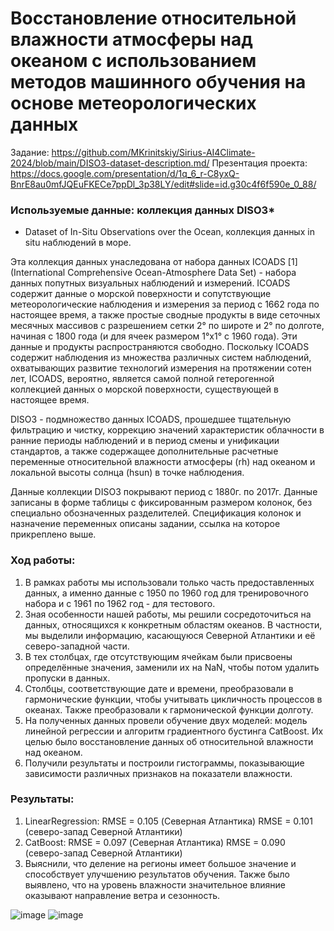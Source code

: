 # Восстановление относительной влажности атмосферы над океаном с использованием методов машинного обучения на основе метеорологических данных

Задание: https://github.com/MKrinitskiy/Sirius-AI4Climate-2024/blob/main/DISO3-dataset-description.md/
Презентация проекта: https://docs.google.com/presentation/d/1q_6_r-C8yxQ-BnrE8au0mfJQEuFKECe7ppDl_3p38LY/edit#slide=id.g30c4f6f590e_0_88/

### Используемые данные: коллекция данных DISO3*
* Dataset of In-Situ Observations over the Ocean, коллекция данных in situ наблюдений в море.

Эта коллекция данных унаследована от набора данных ICOADS [1] (International Comprehensive Ocean-Atmosphere Data Set) - набора данных попутных визуальных наблюдений и измерений. ICOADS содержит данные о морской поверхности и сопутствующие метеорологические наблюдения и измерения за период с 1662 года по настоящее время, а также простые сводные продукты в виде сеточных месячных массивов с разрешением сетки 2° по широте и 2° по долготе, начиная с 1800 года (и для ячеек размером 1°x1° с 1960 года). Эти данные и продукты распространяются свободно. Поскольку ICOADS содержит наблюдения из множества различных систем наблюдений, охватывающих развитие технологий измерения на протяжении сотен лет, ICOADS, вероятно, является самой полной гетерогенной коллекцией данных о морской поверхности, существующей в настоящее время.

DISO3 - подмножество данных ICOADS, прошедшее тщательную фильтрацию и чистку, коррекцию значений характеристик облачности в ранние периоды наблюдений и в период смены и унификации стандартов, а также содержащее дополнительные расчетные переменные относительной влажности атмосферы (rh) над океаном и локальной высоты солнца (hsun) в точке наблюдения.

Данные коллекции DISO3 покрывают период с 1880г. по 2017г. Данные записаны в форме таблицы с фиксированным размером колонок, без специально обозначенных разделителей. Спецификация колонок и назначение переменных описаны задании, ссылка на которое прикреплено выше.

### Ход работы:
1) В рамках работы мы использовали только часть предоставленных данных, а именно данные с 1950 по 1960 год для тренировочного набора и с 1961 по 1962 год - для тестового.
2) Зная особенности нашей работы, мы решили сосредоточиться на данных, относящихся к конкретным областям океанов. В частности, мы выделили информацию, касающуюся Северной Атлантики и её северо-западной части.
3) В тех столбцах, где отсутствующим ячейкам были присвоены определённые значения, заменили их на NaN, чтобы потом удалить пропуски в данных.
4) Столбцы, соответствующие дате и времени, преобразовали в гармонические функции, чтобы учитывать цикличность процессов в океанах. Также преобразовали к гармонической функции долготу.
5) На полученных данных провели обучение двух моделей: модель линейной регрессии и алгоритм градиентного бустинга CatBoost. Их целью было восстановление данных об относительной влажности над океаном.
6) Получили результаты и построили гистограммы, показывающие зависимости различных признаков на показатели влажности.

### Результаты:
1) LinearRegression: RMSE = 0.105 (Северная Атлантика)
                     RMSE = 0.101 (северо-запад Северной Атлантики)
2) CatBoost: RMSE = 0.097 (Северная Атлантика)
             RMSE = 0.090 (северо-запад Северной Атлантики)
3) Выяснили, что деление на регионы имеет большое значение и способствует улучшению результатов обучения. Также было выявлено, что на уровень влажности значительное влияние оказывают направление ветра и сезонность.

![image](https://github.com/user-attachments/assets/2e616288-a975-4e5d-a962-1270fbb695bc)
![image](https://github.com/user-attachments/assets/b52d9c7d-babb-4bd2-8118-af4dc7f91ffb)


